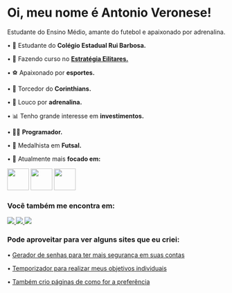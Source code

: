 # Oi, meu nome é Antonio Veronese!
Estudante do Ensino Médio, amante do futebol e apaixonado por adrenalina.

• 🏫 Estudante do **Colégio Estadual Rui Barbosa.**

• 🦉 Fazendo curso no [**Estratégia Eilitares.**](https://militares.estrategia.com/)

• ⚽ Apaixonado por **esportes.**

• 🦅 Torcedor do **Corinthians.**

• 🧬 Louco por **adrenalina.**

• 📊 Tenho grande interesse em **investimentos.**

• 👨‍💻 **Programador.**

• 🥇 Medalhista em **Futsal.**

• 📔 Atualmente mais **focado em:**

<div display="inline">
  <img width="50" height="50" src="https://github.com/antonioo23/antonioo23/assets/107552515/a9effc32-be6e-4a45-9267-4cda36a5b30a"/>
  <img width="50" height="50" src="https://github.com/antonioo23/antonioo23/assets/107552515/01690e23-583c-49cb-88bf-8edf4b160df9"/>
  <img width="50" height="50" src="https://github.com/antonioo23/antonioo23/assets/107552515/93f67505-e47f-494d-8462-1618db7b0a12"/>
</div>



### Você também me encontra em:

<div display="inline">
  <a href="https://www.facebook.com/antonio.veronese.161">
    <img src="https://img.shields.io/badge/Facebook-%231877F2.svg?style=for-the-badge&logo=Facebook&logoColor=white"/>
  </a> 
  <a href="https://www.instagram.com/vrnese/">
    <img src="https://img.shields.io/badge/Instagram-%23E4405F.svg?style=for-the-badge&logo=Instagram&logoColor=white"/>
  </a> 
  <a href="https://www.reddit.com/user/vrnese/">
    <img src="https://img.shields.io/badge/Reddit-FF4500?style=for-the-badge&logo=reddit&logoColor=white"/>
  </a> 

### Pode aproveitar para ver alguns sites que eu criei:

• [Gerador de senhas para ter mais segurança em suas contas](https://antonioo23.github.io/seguranca_digital/)

• [Temporizador para realizar meus objetivos individuais](https://antonioo23.github.io/ANTONIO/)

• [Também crio páginas de como for a preferência](https://antonioo23.github.io/ola_mundo/)
